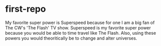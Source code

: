 # first-repo

My favorite super power is Superspeed because for one I am a big fan of The CW's 'The Flash' TV show. Superspeed is my favorite super power because you would be able to time travel like The Flash. Also, using these powers you would theoritically be to change and alter universes. 

